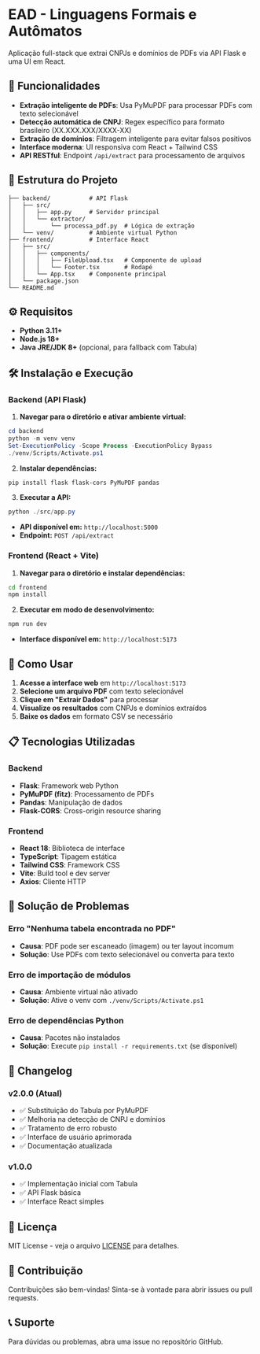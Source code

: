 # EAD - Linguagens Formais e Autômatos

Aplicação full-stack que extrai CNPJs e domínios de PDFs via API Flask e uma UI em React.

## 🚀 Funcionalidades

- **Extração inteligente de PDFs**: Usa PyMuPDF para processar PDFs com texto selecionável
- **Detecção automática de CNPJ**: Regex específico para formato brasileiro (XX.XXX.XXX/XXXX-XX)
- **Extração de domínios**: Filtragem inteligente para evitar falsos positivos
- **Interface moderna**: UI responsiva com React + Tailwind CSS
- **API RESTful**: Endpoint `/api/extract` para processamento de arquivos

## 📁 Estrutura do Projeto
```
├── backend/           # API Flask
│   ├── src/
│   │   ├── app.py     # Servidor principal
│   │   └── extractor/
│   │       └── processa_pdf.py  # Lógica de extração
│   └── venv/          # Ambiente virtual Python
├── frontend/          # Interface React
│   ├── src/
│   │   ├── components/
│   │   │   ├── FileUpload.tsx   # Componente de upload
│   │   │   └── Footer.tsx       # Rodapé
│   │   └── App.tsx    # Componente principal
│   └── package.json
└── README.md
```

## ⚙️ Requisitos
- **Python 3.11+**
- **Node.js 18+**
- **Java JRE/JDK 8+** (opcional, para fallback com Tabula)

## 🛠️ Instalação e Execução

### Backend (API Flask)

1) **Navegar para o diretório e ativar ambiente virtual:**
```powershell
cd backend
python -m venv venv
Set-ExecutionPolicy -Scope Process -ExecutionPolicy Bypass
./venv/Scripts/Activate.ps1
```

2) **Instalar dependências:**
```powershell
pip install flask flask-cors PyMuPDF pandas
```

3) **Executar a API:**
```powershell
python ./src/app.py
```
- **API disponível em:** `http://localhost:5000`
- **Endpoint:** `POST /api/extract`

### Frontend (React + Vite)

1) **Navegar para o diretório e instalar dependências:**
```bash
cd frontend
npm install
```

2) **Executar em modo de desenvolvimento:**
```bash
npm run dev
```
- **Interface disponível em:** `http://localhost:5173`

## 🔧 Como Usar

1. **Acesse a interface web** em `http://localhost:5173`
2. **Selecione um arquivo PDF** com texto selecionável
3. **Clique em "Extrair Dados"** para processar
4. **Visualize os resultados** com CNPJs e domínios extraídos
5. **Baixe os dados** em formato CSV se necessário

## 📋 Tecnologias Utilizadas

### Backend
- **Flask**: Framework web Python
- **PyMuPDF (fitz)**: Processamento de PDFs
- **Pandas**: Manipulação de dados
- **Flask-CORS**: Cross-origin resource sharing

### Frontend
- **React 18**: Biblioteca de interface
- **TypeScript**: Tipagem estática
- **Tailwind CSS**: Framework CSS
- **Vite**: Build tool e dev server
- **Axios**: Cliente HTTP

## 🐛 Solução de Problemas

### Erro "Nenhuma tabela encontrada no PDF"
- **Causa**: PDF pode ser escaneado (imagem) ou ter layout incomum
- **Solução**: Use PDFs com texto selecionável ou converta para texto

### Erro de importação de módulos
- **Causa**: Ambiente virtual não ativado
- **Solução**: Ative o venv com `./venv/Scripts/Activate.ps1`

### Erro de dependências Python
- **Causa**: Pacotes não instalados
- **Solução**: Execute `pip install -r requirements.txt` (se disponível)

## 📝 Changelog

### v2.0.0 (Atual)
- ✅ Substituição do Tabula por PyMuPDF
- ✅ Melhoria na detecção de CNPJ e domínios
- ✅ Tratamento de erro robusto
- ✅ Interface de usuário aprimorada
- ✅ Documentação atualizada

### v1.0.0
- ✅ Implementação inicial com Tabula
- ✅ API Flask básica
- ✅ Interface React simples

## 📄 Licença
MIT License - veja o arquivo [LICENSE](LICENSE) para detalhes.

## 👥 Contribuição
Contribuições são bem-vindas! Sinta-se à vontade para abrir issues ou pull requests.

## 📞 Suporte
Para dúvidas ou problemas, abra uma issue no repositório GitHub.
